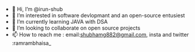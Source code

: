 - 👋 Hi, I’m @irun-shub
- 👀 I’m interested in software devlopmant and an open-source entusiest 
- 🌱 I’m currently learning JAVA with DSA
- 💞️ I’m looking to collaborate on open source projects
- 📫 How to reach me : email:shubhamg882@gmail.com, insta and twitter :ramrambhaisa_

<!---
irun-shub/irun-shub is a ✨ special ✨ repository because its `README.md` (this file) appears on your GitHub profile.
You can click the Preview link to take a look at your changes.
--->
